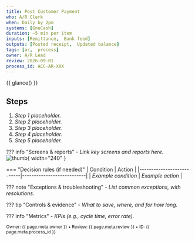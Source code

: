 ```yaml
---
title: Post Customer Payment
who: A/R Clerk
when: Daily by 2pm
systems: [GnuCash]
duration: ~5 min per item
inputs: [Remittance,  Bank feed]
outputs: [Posted receipt,  Updated balance]
tags: [ar,  process]
owner: A/R Lead
review: 2026-09-01
process_id: ACC-AR-XXX
---
```


{{ glance() }}

## Steps
1. _Step 1 placeholder._
2. _Step 2 placeholder._
3. _Step 3 placeholder._
4. _Step 4 placeholder._
5. _Step 5 placeholder._

??? info "Screens & reports"
    - _Link key screens and reports here._  
      ![thumb](../../_images/post-customer-payment-thumb.png){ width="240" }

=== "Decision rules (if needed)"
    | Condition                 | Action                    |
    |---------------------------|---------------------------|
    | _Example condition_       | _Example action_          |

??? note "Exceptions & troubleshooting"
    - _List common exceptions, with resolutions._

??? tip "Controls & evidence"
    - _What to save, where, and for how long._

??? info "Metrics"
    - _KPIs (e.g., cycle time, error rate)._

<small>Owner: {{ page.meta.owner }} • Review: {{ page.meta.review }} • ID: {{ page.meta.process_id }}</small>
